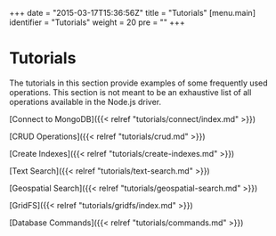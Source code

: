 +++
date = "2015-03-17T15:36:56Z"
title = "Tutorials"
[menu.main]
  identifier = "Tutorials"
  weight = 20
  pre = "<i class='fa fa-thumb-tack'></i>"
+++

# Tutorials

The tutorials in this section provide examples of some frequently used operations. This section is not meant to be an exhaustive list of all operations available in the Node.js driver.


[Connect to MongoDB]({{< relref "tutorials/connect/index.md" >}})

[CRUD Operations]({{< relref "tutorials/crud.md" >}})

[Create Indexes]({{< relref "tutorials/create-indexes.md" >}})

[Text Search]({{< relref "tutorials/text-search.md" >}})

[Geospatial Search]({{< relref "tutorials/geospatial-search.md" >}})

[GridFS]({{< relref "tutorials/gridfs/index.md" >}})

[Database Commands]({{< relref "tutorials/commands.md" >}})

